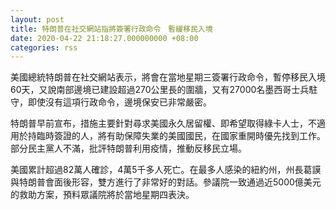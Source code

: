 ```yaml
---
layout: post
title: 特朗普在社交網站指將簽署行政命令　暫緩移民入境
date: 2020-04-22 21:18:27.000000000 +08:00
categories: rss
---
```


美國總統特朗普在社交網站表示，將會在當地星期三簽署行政命令，暫停移民入境60天，又說南部邊境已建設超過270公里長的圍牆，又有27000名墨西哥士兵駐守，即使沒有這項行政命令，邊境保安已非常嚴密。

特朗普早前宣布，措施主要針對尋求美國永久居留權、即希望取得綠卡人士，不適用於持臨時簽證的人，將有助保障失業的美國國民，在國家重開時優先找到工作。部分民主黨人不滿，批評特朗普利用疫情，推動反移民立場。

美國累計超過82萬人確診，4萬5千多人死亡。在最多人感染的紐約州，州長葛謨與特朗普會面後形容，雙方進行了非常好的對話。參議院一致通過近5000億美元的救助方案，預料眾議院將於當地星期四表決。
